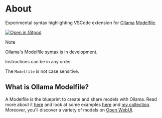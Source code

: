 # About

Experimental syntax highlighting VSCode extension for [Ollama](https://github.com/ollama/ollama) [Modelfile](https://github.com/ollama/ollama/blob/main/docs/modelfile.md).

[![Open in Gitpod](https://gitpod.io/button/open-in-gitpod.svg)](https://gitpod.io/#https://github.com/TanvirOnGH/vscode-ollama-modelfile)

> [!NOTE]  
> Ollama's Modelfile syntax is in development.
>
> Instructions can be in any order.
>
> The `Modelfile` is not case sensitive.

## What is Ollama Modelfile?

A Modelfile is the blueprint to create and share models with Ollama. Read more about it [here](https://github.com/ollama/ollama/blob/main/docs/modelfile.md) and look at some examples [here](https://github.com/ollama/ollama/tree/main/examples) and [my collection](https://github.com/TanvirOnGH/ai_workspace/tree/pilot/ollama/modelfiles). Moreover, you'll discover a variety of models on [Open WebUI](https://openwebui.com).

